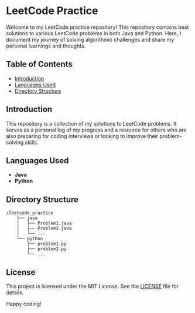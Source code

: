 # LeetCode Practice

Welcome to my LeetCode practice repository! This repository contains best solutions to various LeetCode problems in both Java and Python. Here, I document my journey of solving algorithmic challenges and share my personal learnings and thoughts.

## Table of Contents

- [Introduction](#introduction)
- [Languages Used](#languages-used)
- [Directory Structure](#directory-structure)

## Introduction

This repository is a collection of my solutions to LeetCode problems. It serves as a personal log of my progress and a resource for others who are also preparing for coding interviews or looking to improve their problem-solving skills.

## Languages Used

- **Java**
- **Python**

## Directory Structure

```
/leetcode_practice
    ├── java
    │   ├── Problem1.java
    │   ├── Problem2.java
    │   └── ...
    └── python
        ├── problem1.py
        ├── problem2.py
        └── ...
```
## License

This project is licensed under the MIT License. See the [LICENSE](LICENSE) file for details.

Happy coding!
